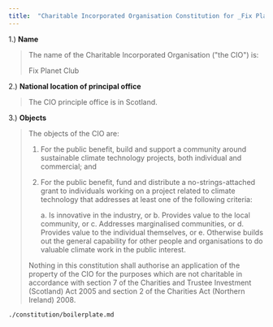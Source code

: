 ```yaml
---
title:  "Charitable Incorporated Organisation Constitution for _Fix Planet Club_"
---
```



1.) **Name**

> The name of the Charitable Incorporated Organisation ("the CIO") is:
>
> Fix Planet Club


2.) **National location of principal office**

> The CIO principle office is in Scotland.

3.) **Objects**

> The objects of the CIO are:
>
> 1. For the public benefit, build and support a community around sustainable
>    climate technology projects, both individual and commercial; and
>
> 2. For the public benefit, fund and distribute a no-strings-attached grant
>    to individuals working on a project related to climate technology that
>    addresses at least one of the following criteria:
>
>     a. Is innovative in the industry, or
>     b. Provides value to the local community, or
>     c. Addresses marginalised communities, or
>     d. Provides value to the individual themselves, or
>     e. Otherwise builds out the general capability for other people and
>     organisations to do valuable climate work in the public interest.
>
> Nothing in this constitution shall authorise an application of the property
> of the CIO for the purposes which are not charitable in accordance with
> section 7 of the Charities and Trustee Investment (Scotland) Act 2005 and
> section 2 of the Charities Act (Northern Ireland) 2008.


```{.include shift-heading-level-by=0}
./constitution/boilerplate.md
```

